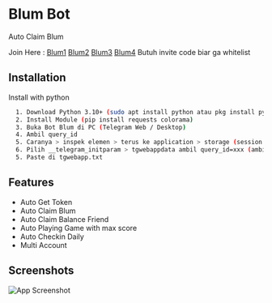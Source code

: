 # Blum Bot
Auto Claim Blum

Join Here : [Blum1](https://t.me/BlumCryptoBot/app?startapp=ref_7IaoTVVwMY) [Blum2](https://t.me/BlumCryptoBot/app?startapp=ref_QgeKCfujwX) [Blum3](https://t.me/BlumCryptoBot/app?startapp=ref_QokxxirS7Z) [Blum4](https://t.me/BlumCryptoBot/app?startapp=ref_D71jPSs2nR)
Butuh invite code biar ga whitelist

## Installation

Install with python

```bash
  1. Download Python 3.10+ (sudo apt install python atau pkg install python di termux)
  2. Install Module (pip install requests colorama)
  3. Buka Bot Blum di PC (Telegram Web / Desktop)
  4. Ambil query_id 
  5. Caranya > inspek elemen > terus ke application > storage (session storage) > pilih telegram.blum.codes
  6. Pilih __telegram_initparam > tgwebappdata ambil query_id=xxx (ambil semua) kecuali tgwebappnya
  5. Paste di tgwebapp.txt
```


## Features

- Auto Get Token
- Auto Claim Blum
- Auto Claim Balance Friend
- Auto Playing Game with max score
- Auto Checkin Daily
- Multi Account

## Screenshots

![App Screenshot](https://i.ibb.co.com/MhxrF9y/Screenshot-2024-06-12-211941.png)
